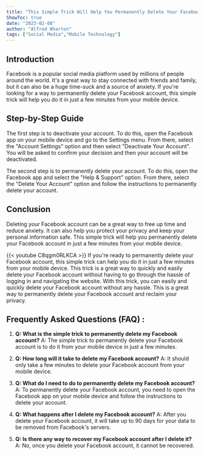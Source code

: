 ```yaml
---
title: "This Simple Trick Will Help You Permanently Delete Your Facebook Account in Just a Few Minutes From Your Mobile Device!"
ShowToc: true 
date: "2023-02-08"
author: "Alfred Wharton" 
tags: ["Social Media","Mobile Technology"]
---
```

## Introduction

Facebook is a popular social media platform used by millions of people around the world. It's a great way to stay connected with friends and family, but it can also be a huge time-suck and a source of anxiety. If you're looking for a way to permanently delete your Facebook account, this simple trick will help you do it in just a few minutes from your mobile device. 

## Step-by-Step Guide

The first step is to deactivate your account. To do this, open the Facebook app on your mobile device and go to the Settings menu. From there, select the "Account Settings" option and then select "Deactivate Your Account". You will be asked to confirm your decision and then your account will be deactivated.

The second step is to permanently delete your account. To do this, open the Facebook app and select the "Help & Support" option. From there, select the "Delete Your Account" option and follow the instructions to permanently delete your account.

## Conclusion

Deleting your Facebook account can be a great way to free up time and reduce anxiety. It can also help you protect your privacy and keep your personal information safe. This simple trick will help you permanently delete your Facebook account in just a few minutes from your mobile device.

{{< youtube C8qgm0RLKCA >}} 
If you're ready to permanently delete your Facebook account, this simple trick can help you do it in just a few minutes from your mobile device. This trick is a great way to quickly and easily delete your Facebook account without having to go through the hassle of logging in and navigating the website. With this trick, you can easily and quickly delete your Facebook account without any hassle. This is a great way to permanently delete your Facebook account and reclaim your privacy.

## Frequently Asked Questions (FAQ) :
1. **Q: What is the simple trick to permanently delete my Facebook account?**
A: The simple trick to permanently delete your Facebook account is to do it from your mobile device in just a few minutes.

2. **Q: How long will it take to delete my Facebook account?**
A: It should only take a few minutes to delete your Facebook account from your mobile device.

3. **Q: What do I need to do to permanently delete my Facebook account?**
A: To permanently delete your Facebook account, you need to open the Facebook app on your mobile device and follow the instructions to delete your account.

4. **Q: What happens after I delete my Facebook account?**
A: After you delete your Facebook account, it will take up to 90 days for your data to be removed from Facebook's servers.

5. **Q: Is there any way to recover my Facebook account after I delete it?**
A: No, once you delete your Facebook account, it cannot be recovered.



